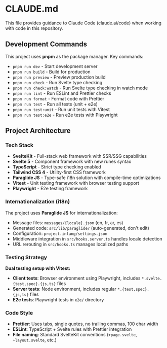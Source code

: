 # CLAUDE.md

This file provides guidance to Claude Code (claude.ai/code) when working with code in this repository.

## Development Commands

This project uses **pnpm** as the package manager. Key commands:

- `pnpm run dev` - Start development server
- `pnpm run build` - Build for production
- `pnpm run preview` - Preview production build
- `pnpm run check` - Run Svelte type checking
- `pnpm run check:watch` - Run Svelte type checking in watch mode
- `pnpm run lint` - Run ESLint and Prettier checks
- `pnpm run format` - Format code with Prettier
- `pnpm run test` - Run all tests (unit + e2e)
- `pnpm run test:unit` - Run unit tests with Vitest
- `pnpm run test:e2e` - Run e2e tests with Playwright

## Project Architecture

### Tech Stack

- **SvelteKit** - Full-stack web framework with SSR/SSG capabilities
- **Svelte 5** - Component framework with new runes syntax
- **TypeScript** - Strict type checking enabled
- **Tailwind CSS 4** - Utility-first CSS framework
- **Paraglide JS** - Type-safe i18n solution with compile-time optimizations
- **Vitest** - Unit testing framework with browser testing support
- **Playwright** - E2e testing framework

### Internationalization (i18n)

The project uses **Paraglide JS** for internationalization:

- Message files: `messages/{locale}.json` (en, fr, ar, es)
- Generated code: `src/lib/paraglide/` (auto-generated, don't edit)
- Configuration: `project.inlang/settings.json`
- Middleware integration in `src/hooks.server.ts` handles locale detection
- URL rerouting in `src/hooks.ts` manages localized paths

### Testing Strategy

**Dual testing setup with Vitest:**

- **Client tests**: Browser environment using Playwright, includes `*.svelte.{test,spec}.{js,ts}` files
- **Server tests**: Node environment, includes regular `*.{test,spec}.{js,ts}` files
- **E2e tests**: Playwright tests in `e2e/` directory

### Code Style

- **Prettier**: Uses tabs, single quotes, no trailing commas, 100 char width
- **ESLint**: TypeScript + Svelte rules with Prettier integration
- **File naming**: Standard SvelteKit conventions (`+page.svelte`, `+layout.svelte`, etc.)
